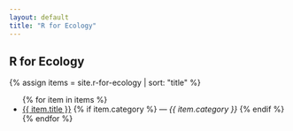```yaml
---
layout: default
title: "R for Ecology"
---
```


<h2>R for Ecology</h2>

{% assign items = site.r-for-ecology | sort: "title" %}
<ul>
  {% for item in items %}
    <li>
      <a href="{{ item.url }}">{{ item.title }}</a>
      {% if item.category %}
        — <em>{{ item.category }}</em>
      {% endif %}
    </li>
  {% endfor %}
</ul>

